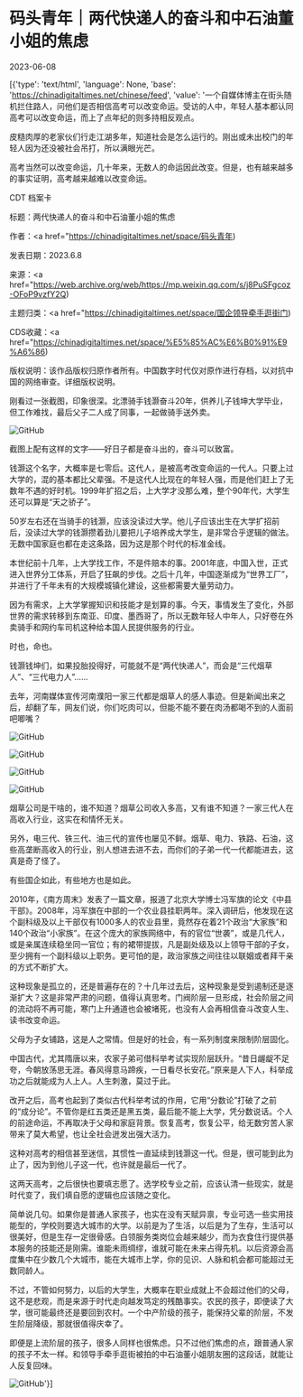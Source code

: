 # 码头青年｜两代快递人的奋斗和中石油董小姐的焦虑

2023-06-08

[{'type': 'text/html', 'language': None, 'base': 'https://chinadigitaltimes.net/chinese/feed', 'value': '一个自媒体博主在街头随机拦住路人，问他们是否相信高考可以改变命运。受访的人中，年轻人基本都认同高考可以改变命运，而上了点年纪的则多持相反观点。

皮糙肉厚的老家伙们行走江湖多年，知道社会是怎么运行的。刚出或未出校门的年轻人因为还没被社会吊打，所以满眼光芒。

高考当然可以改变命运，几十年来，无数人的命运因此改变。但是，也有越来越多的事实证明，高考越来越难以改变命运。



CDT 档案卡

标题：两代快递人的奋斗和中石油董小姐的焦虑

作者：<a href="https://chinadigitaltimes.net/space/码头青年)

发表日期：2023.6.8

来源：<a href="https://web.archive.org/web/https://mp.weixin.qq.com/s/j8PuSFgcoz-OFoP9vzfY2Q)

主题归类：<a href="https://chinadigitaltimes.net/space/国企领导牵手逛街门)

CDS收藏：<a href="https://chinadigitaltimes.net/space/%E5%85%AC%E6%B0%91%E9%A6%86)

版权说明：该作品版权归原作者所有。中国数字时代仅对原作进行存档，以对抗中国的网络审查。详细版权说明。





刚看过一张截图，印象很深。北漂骑手钱灏奋斗20年，供养儿子钱坤大学毕业，但工作难找，最后父子二人成了同事，一起做骑手送外卖。

![GitHub](https://chinadigitaltimes.net/chinese/files/2023/06/post-696948-6481ac6355d20.)

截图上配有这样的文字——好日子都是奋斗出的，奋斗可以致富。

钱灏这个名字，大概率是七零后。这代人，是被高考改变命运的一代人。只要上过大学的，混的基本都比父辈强。不是这代人比现在的年轻人强，而是他们赶上了无数年不遇的好时机。1999年扩招之后，上大学才没那么难，整个90年代，大学生还可以算是“天之骄子”。

50岁左右还在当骑手的钱灏，应该没读过大学。他儿子应该出生在大学扩招前后，没读过大学的钱灏攒着劲儿要把儿子培养成大学生，是非常合乎逻辑的做法。无数中国家庭也都在走这条路，因为这是那个时代的标准金线。

本世纪前十几年，上大学找工作，不是件赔本的事。2001年底，中国入世，正式进入世界分工体系，开启了狂飙的步伐。之后十几年，中国逐渐成为“世界工厂”，并进行了千年未有的大规模城镇化建设，这些都需要大量劳动力。

因为有需求，上大学掌握知识和技能才是划算的事。今天，事情发生了变化，外部世界的需求转移到东南亚、印度、墨西哥了，所以无数年轻人中年人，只好卷在外卖骑手和网约车司机这种给本国人民提供服务的行业。

时也，命也。

钱灏钱坤们，如果投胎投得好，可能就不是“两代快递人”，而会是“三代烟草人”、“三代电力人”……

去年，河南媒体宣传河南濮阳一家三代都是烟草人的感人事迹。但是新闻出来之后，却翻了车，网友们说，你们吃肉可以，但能不能不要在肉汤都喝不到的人面前吧唧嘴？

![GitHub](https://chinadigitaltimes.net/chinese/files/2023/06/post-696948-6481ac636976b.png)

![GitHub](https://chinadigitaltimes.net/chinese/files/2023/06/post-696948-6481ac63758fe.png)

![GitHub](https://chinadigitaltimes.net/chinese/files/2023/06/post-696948-6481ac6381b37.png)

![GitHub](https://chinadigitaltimes.net/chinese/files/2023/06/post-696948-6481ac638d954.png)

烟草公司是干啥的，谁不知道？烟草公司收入多高，又有谁不知道？一家三代人在高收入行业，这实在和情怀无关。

另外，电三代、铁三代、油三代的宣传也屡见不鲜。烟草、电力、铁路、石油，这些高垄断高收入的行业，别人想进去进不去，而你们的子弟一代一代都能进去，这真是奇了怪了。

有些国企如此，有些地方也是如此。

2010年，《南方周末》发表了一篇文章，报道了北京大学博士冯军旗的论文《中县干部》。2008年，冯军旗在中部的一个农业县挂职两年。深入调研后，他发现在这个副科级及以上干部仅有1000多人的农业县里，竟然存在着21个政治“大家族”和140个政治“小家族”。在这个庞大的家族网络中，有的官位“世袭”，或是几代人，或是亲属连续稳坐同一官位；有的裙带提拔，凡是副处级及以上领导干部的子女，至少拥有一个副科级以上职务。更可怕的是，政治家族之间往往以联姻或者拜干亲的方式不断扩大。

这种现象是孤立的，还是普遍存在的？十几年过去后，这种现象是受到遏制还是逐渐扩大？这是非常严肃的问题，值得认真思考。门阀阶层一旦形成，社会阶层之间的流动将不再可能，寒门上升通道也会被堵死，也没有人会再相信奋斗改变人生、读书改变命运。

父母为子女铺路，这是人之常情。但是好的社会，有一系列制度来限制阶层固化。

中国古代，尤其隋唐以来，农家子弟可借科举考试实现阶层跃升。“昔日龌龊不足夸，今朝放荡思无涯。春风得意马蹄疾，一日看尽长安花。”原来是人下人，科举成功之后就能成为人上人。人生刺激，莫过于此。

改开之后，高考也起到了类似古代科举考试的作用，它用“分数论”打破了之前的“成分论”。不管你是红五类还是黑五类，最后能不能上大学，凭分数说话。个人的前途命运，不再取决于父母和家庭背景。恢复高考，恢复公平，给无数穷苦人家带来了莫大希望，也让全社会迸发出强大活力。

这种对高考的相信甚至迷信，其惯性一直延续到钱灏这一代。但是，很可能到此为止了，因为到他儿子这一代，也许就是最后一代了。

这两天高考，之后很快也要填志愿了。选学校专业之前，应该认清一些现实，就是时代变了，我们填自愿的逻辑也应该随之变化。

简单说几句。如果你是普通人家孩子，也实在没有天赋异禀，专业可选一些实用技能型的，学校则要选大城市的大学。以前是为了生活，以后是为了生存，生活可以很美好，但是生存一定很骨感。白领服务类岗位会越来越少，而为衣食住行提供基本服务的技能还是刚需。谁能未雨绸缪，谁就可能在未来占得先机。以后资源会高度集中在少数几个大城市，能在大城市上学，你的见识、人脉和机会都可能超过无数同龄人。

不过，不管如何努力，以后的大学生，大概率在职业成就上不会超过他们的父母，这不是悲观，而是来源于时代走向越发笃定的残酷事实。农民的孩子，即便读了大学，很可能最终还是要回到农村。一个中产阶级的孩子，能保持父辈的阶层，不发生阶层降级，那就很值得庆幸了。

即便是上流阶层的孩子，很多人同样也很焦虑。只不过他们焦虑的点，跟普通人家的孩子不太一样。和领导手牵手逛街被拍的中石油董小姐朋友圈的这段话，就能让人反复回味。

![GitHub](https://chinadigitaltimes.net/chinese/files/2023/06/post-696948-6481ac63a4224.png)'}]